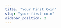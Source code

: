 ```yaml
---
title: "Your First Coin"
slug: "your-first-coin"
sidebar_position: 2
---
```


<!-- 
import Tabs from '@theme/Tabs';
import TabItem from '@theme/TabItem';

# Your First Coin

This tutorial details how to deploy and manage a new Coin. The steps are:

1. Deploy moon_coin module. Let's call it moon_coin.
2. Initialize MoonCoin via the standard Coin framework module.
3. Register a recipient account to receive MoonCoin.
4. Mint MoonCoin to the recipient as the owner of the MoonCoin.

This tutorial builds on [Your first transaction](/tutorials/your-first-transaction) as a library for this example. The following tutorial contains example code that can be downloaded in its entirety below:

<Tabs>
  <TabItem value="typescript" label="Typescript" default>

For this tutorial, will be focusing on `first_coin.ts` and re-using the `first_transaction.ts` library from the previous tutorial.

You can find the typescript project [here](https://github.com/aptos-labs/aptos-core/tree/main/developer-docs-site/static/examples/typescript).
</TabItem>
<TabItem value="python" label="Python">

For this tutorial, will be focusing on `first_coin.py` and re-using the `first_transaction.py` library from the previous tutorial.

You can find the python project [here](https://github.com/aptos-labs/aptos-core/tree/main/developer-docs-site/static/examples/python).

  </TabItem>
  <TabItem value="rust" label="Rust">

For this tutorial, will be focusing on `first_coin/src` and re-using the `first_transaction/src` library from the previous tutorial.

You can find the rust project [here](https://github.com/aptos-labs/aptos-core/tree/main/developer-docs-site/static/examples/rust).

  </TabItem>
</Tabs>

## Step 1) Deploy moon_coin module

### Step 1.1) Download Aptos-core

For the simplicity of this exercise, Aptos-core has a `move-examples` directory that makes it easy to build and test Move modules without downloading additional resources. Over time, we will expand this section to describe how to leverage [Move](https://github.com/move-language/move/tree/main/language/documentation/tutorial) tools for development.

For now, download and prepare Aptos-core:

```bash
git clone https://github.com/aptos-labs/aptos-core.git
cd aptos-core
./scripts/dev_setup.sh
source ~/.cargo/env
git checkout origin/devnet
```

Install Aptos Command line tool. Learn more about the [Aptos command line tool](https://github.com/aptos-labs/aptos-core/tree/main/crates/aptos).

```bash
cargo install --git https://github.com/aptos-labs/aptos-core.git aptos
```

### Step 1.2) Review the Module

In this terminal, change directories to `aptos-move/move-examples/moon_coin`. Keep this terminal window for the rest of this tutorial- we will refer to it later as the "Move Window". The rest of this section will review the file `sources/MoonCoinType.move`.

This module enables users to create a new MoonCoinType::moon_coin::MoonCoin that can be used to register with the framework Coin module (0x1::coin) to create a standard Coin. Developers can write their own functionalities in the moon_coin module if they want to do more than what's provided by the standard 0x1::coin or 0x1::managed_coin (adds mint/burn functionalities).

```rust
module MoonCoinType::moon_coin {
    struct MoonCoin {}
}
```

The code is very simple as we are not adding more functionalities to MoonCoin beyond the standard ones provided by the framework Coin (transfer, deposit, withdraw, mint, burn). The most important part is struct MoonCoin, which defines a new type of coin that can be registered with 0x1::coin.

### Step 1.3) Deploying the Move module containing MoonCoin type

<Tabs>
<TabItem value="typescript" label="Typescript" default>
For Typescript:

- Download the [example project](https://github.com/aptos-labs/aptos-core/tree/main/developer-docs-site/static/examples/typescript).
- Open your favorite terminal and navigate to where you downloaded the above example project
- Install the required libraries: `yarn install`
- Execute the example: `yarn first_coin moon_coin.mv`

</TabItem>
<TabItem value="python" label="Python">
For Python3:

- Download the [example project](https://github.com/aptos-labs/aptos-core/tree/main/developer-docs-site/static/examples/python).
- Open your favorite terminal and navigate to where you downloaded the above example project
- Install the required libraries: `pip3 install -r requirements.txt`.
- Execute the example: `python3 first_coin.py moon_coin.mv`

</TabItem>
<TabItem value="rust" label="Rust">
For Rust:

- Download the [example project](https://github.com/aptos-labs/aptos-core/tree/main/developer-docs-site/static/examples/rust).
- Open your favorite terminal and navigate to where you downloaded the above example project
- Execute the example: `cargo run --bin first_coin -- moon_coin.mv`

</TabItem>
</Tabs>

### Step 1.4) Verify output

- After a few moments it will mention that "Update the module with Alice's address, build, copy to the provided path,
  and press enter."
- In the "Move Window" terminal, and for the Move file we had previously looked at:
  - Copy Alice's address
  - Compile the modules with Alice's address by `aptos move compile --package-dir . --named-addresses MoonCoinType=0x{alice_address_here}`. Here, we replace the generic named address `MoonCoinType='_'` in `moon_coin/move.toml` with Alice's Address
  - Copy `build/Examples/bytecode_modules/MoonCoin.mv` to the same folder as this tutorial project code
- Return to your other terminal window, and press "enter" at the prompt to continue executing the rest of the code

The output should look like the following:

```
=== Addresses ===
Alice: 11c32982d04fbcc79b694647edff88c5b5d5b1a99c9d2854039175facbeefb40
Bob: 7ec8f962139943bc41c17a72e782b7729b1625cf65ed7812152a5677364a4f88

Update the module with Alice's address, build, copy to the provided path, and press enter.
```

## Step 2) Initialize MoonCoin

The moon_coin module has alreayd been deployed. The next step is to initialize MoonCoin. In this example, we'll be using 0x1::managed_coin::initialize since we want the ability to mint/burn our new MoonCoin. This adds standard functionalities to MoonCoin such as transfer, mint, burn and standard events (register, deposit, withdraw).

<Tabs>
  <TabItem value="typescript" label="Typescript" default>

```typescript
:!: static/examples/typescript/first_coin.ts section_1
```

  </TabItem>
  <TabItem value="python" label="Python">

```python
:!: static/examples/python/first_coin.py section_1
```

  </TabItem>
  <TabItem value="rust" label="Rust">

```rust
:!: static/examples/rust/first_coin/src/lib.rs section_1
```

  </TabItem>
</Tabs>

## Step 3) Register a recipient account to receive MoonCoin

In other networks, since tokens/coins are just balance numbers in a contract, anyone can "send" anyone else a random coin, even if the recipient doesn't want it. In Aptos, a user needs to explicitly register to receive a `Coin<RandomCoin>` before it can be sent to them.

To register, the recipient just needs to call `0x1::coins::register<CoinType>`:

<Tabs>
  <TabItem value="typescript" label="Typescript" default>

```typescript
:!: static/examples/typescript/first_coin.ts section_2
```

  </TabItem>
  <TabItem value="python" label="Python">

```python
:!: static/examples/python/first_coin.py section_2
```

  </TabItem>
  <TabItem value="rust" label="Rust">

```rust
:!: static/examples/rust/first_coin/src/lib.rs section_2
```

  </TabItem>
</Tabs>

## Step 4) Mint MoonCoin to the recipient as the owner of the MoonCoin

When initializing a new Coin (Step 2), the owning account receives capabilities to mint/burn the new coin. The owner account can mint MoonCoin by calling 0x1::managed_coin::mint.

<Tabs>
  <TabItem value="typescript" label="Typescript" default>

```typescript
:!: static/examples/typescript/first_coin.ts section_3
```

  </TabItem>
  <TabItem value="python" label="Python">

```python
:!: static/examples/python/first_coin.py section_3
```

  </TabItem>
  <TabItem value="rust" label="Rust">

```rust
:!: static/examples/rust/first_coin/src/lib.rs section_3
```

  </TabItem>
</Tabs>

## Step 5) Check Bob's balance of MoonCoin

<Tabs>
  <TabItem value="typescript" label="Typescript" default>

```typescript
:!: static/examples/typescript/first_coin.ts section_4
```

  </TabItem>
  <TabItem value="python" label="Python">

```python
:!: static/examples/python/first_coin.py section_4
```

  </TabItem>
  <TabItem value="rust" label="Rust">

```rust
:!: static/examples/rust/first_coin/src/lib.rs section_4
```

  </TabItem>
</Tabs>

The data can be verified by visiting either a REST interface or the explorer:

- Alice's account via the [REST interface][alice_account_rest].
- Bob's account on the [explorer][bob_account_explorer].

[account_basics]: /concepts/basics-accounts
[alice_account_rest]: https://fullnode.devnet.aptoslabs.com/v1/accounts/a52671f10dc3479b09d0a11ce47694c0/
[bob_account_explorer]: https://explorer.devnet.aptos.dev/account/ec6ec14e4abe10aaa6ad53b0b63a1806
[rest_spec]: https://fullnode.devnet.aptoslabs.com/v1/spec#/
-->
